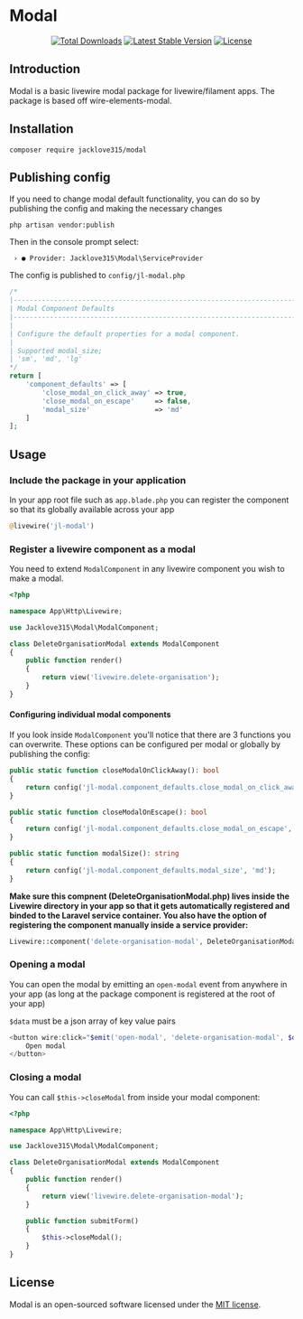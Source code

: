 # Modal

<p align="center">
<a href="https://packagist.org/packages/jacklove315/modal"><img src="https://img.shields.io/packagist/dt/jacklove315/modal" alt="Total Downloads"></a>
<a href="https://packagist.org/packages/jacklove315/modal"><img src="https://img.shields.io/packagist/v/jacklove315/modal" alt="Latest Stable Version"></a>
<a href="https://packagist.org/packages/jacklove315/modal"><img src="https://img.shields.io/packagist/l/jacklove315/modal" alt="License"></a>
</p>

## Introduction

Modal is a basic livewire modal package for livewire/filament apps. The package is based off wire-elements-modal.

## Installation

```shell
composer require jacklove315/modal
```

## Publishing config
If you need to change modal default functionality, you can do so by publishing the config and making the necessary changes

```shell
php artisan vendor:publish
```

Then in the console prompt select:

```shell
 › ● Provider: Jacklove315\Modal\ServiceProvider   
```
The config is published to `config/jl-modal.php`

```php
/*
|--------------------------------------------------------------------------
| Modal Component Defaults
|--------------------------------------------------------------------------
|
| Configure the default properties for a modal component.
|
| Supported modal_size;
| 'sm', 'md', 'lg'
*/
return [
    'component_defaults' => [
        'close_modal_on_click_away' => true,
        'close_modal_on_escape'     => false,
        'modal_size'                => 'md'
    ]
];
```


## Usage
### Include the package in your application
In your app root file such as `app.blade.php` you can register the component so that its globally available across your app
```php
@livewire('jl-modal')
```

### Register a livewire component as a modal
You need to extend `ModalComponent` in any livewire component you wish to make a modal.
```php
<?php

namespace App\Http\Livewire;

use Jacklove315\Modal\ModalComponent;

class DeleteOrganisationModal extends ModalComponent
{
    public function render()
    {
        return view('livewire.delete-organisation');
    }
}
```
#### Configuring individual modal components
If you look inside `ModalComponent` you'll notice that there are 3 functions you can overwrite. These options can be configured per modal or globally by publishing the config:
```php
public static function closeModalOnClickAway(): bool
{
    return config('jl-modal.component_defaults.close_modal_on_click_away', true);
}

public static function closeModalOnEscape(): bool
{
    return config('jl-modal.component_defaults.close_modal_on_escape', false);
}

public static function modalSize(): string
{
    return config('jl-modal.component_defaults.modal_size', 'md');
}
```
**Make sure this compnent (DeleteOrganisationModal.php) lives inside the Livewire directory in your app so that it gets automatically registered and binded to the Laravel service container. You also have the option of registering the component manually inside a service provider:**
```php
Livewire::component('delete-organisation-modal', DeleteOrganisationModal::class);
```

### Opening a modal
You can open the modal by emitting an `open-modal` event from anywhere in your app (as long at the package component is registered at the root of your app)

`$data` must be a json array of key value pairs
```php
<button wire:click="$emit('open-modal', 'delete-organisation-modal', $data)">
    Open modal
</button>
```

### Closing a modal
You can call `$this->closeModal` from inside your modal component:
```php
<?php

namespace App\Http\Livewire;

use Jacklove315\Modal\ModalComponent;

class DeleteOrganisationModal extends ModalComponent
{
    public function render()
    {
        return view('livewire.delete-organisation-modal');
    }

    public function submitForm()
    {
        $this->closeModal();
    }
}
```

## License
Modal is an open-sourced software licensed under the [MIT license](LICENSE).